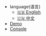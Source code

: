 - language(语言)
  - [:uk: English](/en/)
  - [:cn: 中文](/)
- [Demo](https://cdnbye.github.io/hlsjs-p2p-demo/)
- [Console](/)